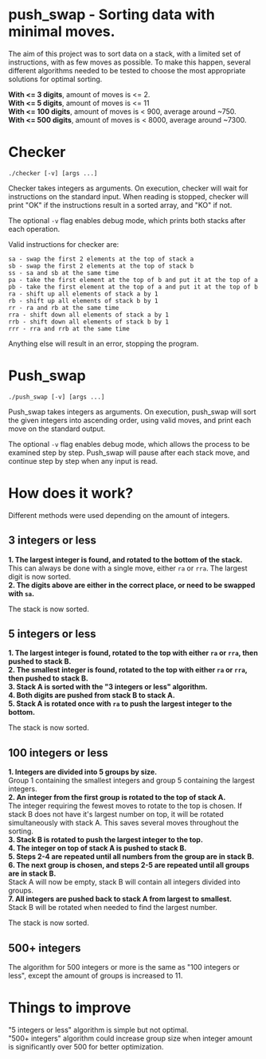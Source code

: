 # push_swap - Sorting data with minimal moves.

The aim of this project was to sort data on a stack, with a limited set of instructions, with as few moves as possible.
To make this happen, several different algorithms needed to be tested to choose the most appropriate solutions for optimal sorting.

**With <= 3 digits**, amount of moves is <= 2.  
**With <= 5 digits**, amount of moves is <= 11  
**With <= 100 digits**, amount of moves is < 900, average around ~750.  
**With <= 500 digits**, amount of moves is < 8000, average around ~7300.  
# Checker
  ```
./checker [-v] [args ...]
  ``` 
Checker takes integers as arguments. On execution, checker will wait for instructions on the standard input. When reading is stopped, checker will print "OK" if the instructions result in a sorted array, and "KO" if not.

The optional ```-v``` flag enables debug mode, which prints both stacks after each operation.

 Valid instructions for checker are:
```
sa - swap the first 2 elements at the top of stack a  
sb - swap the first 2 elements at the top of stack b  
ss - sa and sb at the same time  
pa - take the first element at the top of b and put it at the top of a  
pb - take the first element at the top of a and put it at the top of b  
ra - shift up all elements of stack a by 1  
rb - shift up all elements of stack b by 1  
rr - ra and rb at the same time  
rra - shift down all elements of stack a by 1  
rrb - shift down all elements of stack b by 1  
rrr - rra and rrb at the same time  
```
Anything else will result in an error, stopping the program.

# Push_swap
  ```
./push_swap [-v] [args ...]
  ``` 
Push_swap takes integers as arguments. On execution, push_swap will sort the given integers into ascending order, using valid moves, and print each move on the standard output.

The optional ```-v``` flag enables debug mode, which allows the process to be examined step by step. Push_swap will pause after each stack move, and continue step by step when any input is read.

# How does it work?

Different methods were used depending on the amount of integers.

## 3 integers or less 
**1. The largest integer is found, and rotated to the bottom of the stack.**  
  This can always be done with a single move, either ```ra``` or ```rra```. The largest digit is now sorted.  
**2. The digits above are either in the correct place, or need to be swapped with ```sa```.**

The stack is now sorted.

## 5 integers or less
**1. The largest integer is found, rotated to the top with either ```ra``` or ```rra```, then pushed to stack B.**  
**2. The smallest integer is found, rotated to the top with either ```ra``` or ```rra```, then pushed to stack B.**  
**3. Stack A is sorted with the "3 integers or less" algorithm.**  
**4. Both digits are pushed from stack B to stack A.**  
**5. Stack A is rotated once with ```ra``` to push the largest integer to the bottom.**  

The stack is now sorted.

## 100 integers or less
**1. Integers are divided into 5 groups by size.**  
  Group 1 containing the smallest integers and group 5 containing the largest integers.  
**2. An integer from the first group is rotated to the top of stack A.**  
  The integer requiring the fewest moves to rotate to the top is chosen. If stack B does not have it's largest number on top, it will be rotated simultaneously with stack A. This saves several moves throughout the sorting.  
**3. Stack B is rotated to push the largest integer to the top.**  
**4. The integer on top of stack A is pushed to stack B.**  
**5. Steps 2-4 are repeated until all numbers from the group are in stack B.**  
**6. The next group is chosen, and steps 2-5 are repeated until all groups are in stack B.**  
  Stack A will now be empty, stack B will contain all integers divided into groups.  
**7. All integers are pushed back to stack A from largest to smallest.**  
  Stack B will be rotated when needed to find the largest number.

The stack is now sorted.

## 500+ integers
The algorithm for 500 integers or more is the same as "100 integers or less", except the amount of groups is increased to 11.

# Things to improve
"5 integers or less" algorithm is simple but not optimal.  
"500+ integers" algorithm could increase group size when integer amount is significantly over 500 for better optimization.
